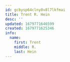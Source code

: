 ```yaml
---
id: gcbysp64clny8v8l7lkfmai
title: Trent R. Hein
desc: ''
updated: 1679771646599
created: 1679771625346
info:
  name:
    first: Trent
    middle: R.
    last: Hein
---
```

